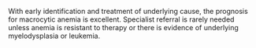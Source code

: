 With early identification and treatment of underlying cause, the prognosis for macrocytic anemia is excellent. Specialist referral is rarely needed unless anemia is resistant to therapy or there is evidence of underlying myelodysplasia or leukemia.
